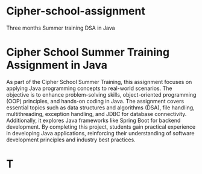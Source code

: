 # Cipher-school-assignment

Three months Summer training DSA in Java
<h1>Cipher School Summer Training Assignment in Java</h1>

<p>As part of the Cipher School Summer Training, this assignment focuses on applying Java programming concepts to real-world scenarios. The objective is to enhance problem-solving skills, object-oriented programming (OOP) principles, and hands-on coding in Java. The assignment covers essential topics such as data structures and algorithms (DSA), file handling, multithreading, exception handling, and JDBC for database connectivity. Additionally, it explores Java frameworks like Spring Boot for backend development. By completing this project, students gain practical experience in developing Java applications, reinforcing their understanding of software development principles and industry best practices.</p>

<h1>T</h1>
